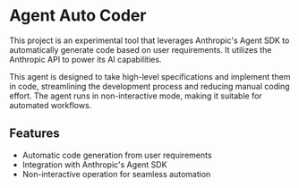 # Agent Auto Coder

This project is an experimental tool that leverages Anthropic's Agent SDK to automatically generate code based on user requirements. It utilizes the Anthropic API to power its AI capabilities.

This agent is designed to take high-level specifications and implement them in code, streamlining the development process and reducing manual coding effort.  The agent runs in non-interactive mode, making it suitable for automated workflows.

## Features

- Automatic code generation from user requirements
- Integration with Anthropic's Agent SDK
- Non-interactive operation for seamless automation
